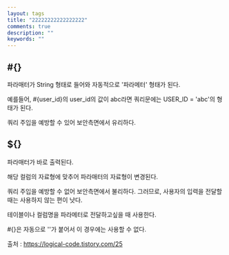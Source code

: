 ```yaml
---
layout: tags
title: "22222222222222222"
comments: true
description: ""
keywords: ""
---
```


## #{}

파라매터가 String 형태로 들어와 자동적으로 '파라메터' 형태가 된다. 

예를들어, #{user_id}의 user_id의 값이 abc라면 쿼리문에는 USER_ID = 'abc'의 형태가 된다.

쿼리 주입을 예방할 수 있어 보안측면에서 유리하다.

## ${}

파라매터가 바로 출력된다.

해당 컬럼의 자료형에 맞추어 파라매터의 자료형이 변경된다.

쿼리 주입을 예방할 수 없어 보안측면에서 불리하다. 그러므로, 사용자의 입력을 전달할때는 사용하지 않는 편이 낫다.

테이블이나 컬럼명을 파라메터로 전달하고싶을 때 사용한다. 

#{}은 자동으로 ''가 붙어서 이 경우에는 사용할 수 없다.


출처 : https://logical-code.tistory.com/25